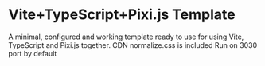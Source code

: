 # Vite+TypeScript+Pixi.js Template

A minimal, configured and working template ready to use for using Vite, TypeScript and Pixi.js together.
CDN normalize.css is included
Run on 3030 port by default
